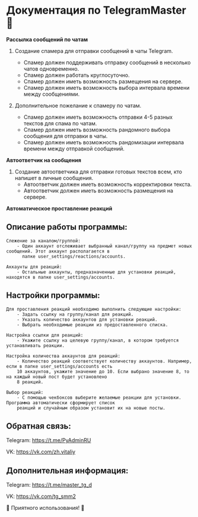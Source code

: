 # Документация по TelegramMaster 🚀

**Рассылка сообщений по чатам**

1. Создание спамера для отправки сообщений в чаты Telegram.
   - Спамер должен поддерживать отправку сообщений в несколько чатов одновременно.
   - Спамер должен работать круглосуточно.
   - Спамер должен иметь возможность размещения на сервере.
   - Спамер должен иметь возможность выбора интервала времени между сообщениями.

2. Дополнительное пожелание к спамеру по чатам.
   - Спамер должен иметь возможность отправки 4-5 разных текстов для спама по чатам.
   - Спамер должен иметь возможность рандомного выбора сообщения для отправки в чаты.
   - Спамер должен иметь возможность рандомизации интервала времени между отправкой сообщений.

**Автоответчик на сообщения**

1. Создание автоответчика для отправки готовых текстов всем, кто напишет в личные сообщения.
   - Автоответчик должен иметь возможность корректировки текста.
   - Автоответчик должен иметь возможность размещения на сервере.

**Автоматическое проставление реакций**

## Описание работы программы:
    
    Слежение за каналом/группой:
        - Один аккаунт отслеживает выбранный канал/группу на предмет новых сообщений. Этот аккаунт располагается в 
          папке user_settings/reactions/accounts.
    
    Аккаунты для реакций:
        - Остальные аккаунты, предназначенные для установки реакций, находятся в папке user_settings/accounts.

## Настройки программы:

    Для проставления реакций необходимо выполнить следующие настройки:
        - Задать ссылку на группу/канал для реакций.
        - Указать количество аккаунтов для установки реакций.
        - Выбрать необходимые реакции из предоставленного списка.

    Настройка ссылки для реакций:
        - Укажите ссылку на целевую группу/канал, в котором требуется устанавливать реакции.
    
    Настройка количества аккаунтов для реакций:
        - Количество реакций соответствует количеству аккаунтов. Например, если в папке user_settings/accounts есть 
        10 аккаунтов, укажите значение до 10. Если выбрано значение 8, то на каждый новый пост будет установлено 
        8 реакций.
    
    Выбор реакций:
        - С помощью чекбоксов выберите желаемые реакции для установки. Программа автоматически сформирует список 
        реакций и случайным образом установит их на новые посты.

## Обратная связь:

Telegram: https://t.me/PyAdminRU

VK: https://vk.com/zh.vitaliy

## Дополнительная информация:

Telegram: https://t.me/master_tg_d

VK: https://vk.com/tg_smm2

🚀 Приятного использования! 🚀